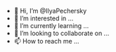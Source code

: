 - 👋 Hi, I’m @IlyaPechersky
- 👀 I’m interested in ...
- 🌱 I’m currently learning ...
- 💞️ I’m looking to collaborate on ...
- 📫 How to reach me ...

<!---
IlyaPechersky/IlyaPechersky is a ✨ special ✨ repository because its `README.md` (this file) appears on your GitHub profile.
You can click the Preview link to take a look at your changes.
--->

